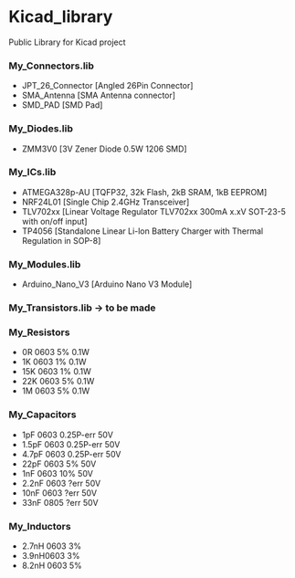 # Kicad_library
Public Library for Kicad project

### My_Connectors.lib
- JPT_26_Connector  [Angled 26Pin Connector]
- SMA_Antenna       [SMA Antenna connector]
- SMD_PAD           [SMD Pad]

### My_Diodes.lib
- ZMM3V0            [3V Zener Diode 0.5W 1206 SMD]

### My_ICs.lib
- ATMEGA328p-AU     [TQFP32, 32k Flash, 2kB SRAM, 1kB EEPROM]
- NRF24L01          [Single Chip 2.4GHz Transceiver]
- TLV702xx          [Linear Voltage Regulator TLV702xx 300mA x.xV SOT-23-5 with on/off input]
- TP4056            [Standalone Linear Li-lon Battery Charger with Thermal Regulation in SOP-8]

### My_Modules.lib
- Arduino_Nano_V3   [Arduino Nano V3 Module]

### My_Transistors.lib -> to be made

### My_Resistors
- 0R 0603 5% 0.1W
- 1K 0603 1% 0.1W
- 15K 0603 1% 0.1W
- 22K 0603 5% 0.1W
- 1M 0603 5% 0.1W

### My_Capacitors
- 1pF 0603 0.25P-err 50V
- 1.5pF 0603 0.25P-err 50V
- 4.7pF 0603 0.25P-err  50V
- 22pF 0603 5% 50V
- 1nF 0603 10% 50V
- 2.2nF 0603 ?err 50V
- 10nF 0603 ?err 50V
- 33nF 0805 ?err 50V

### My_Inductors
- 2.7nH 0603 3%
- 3.9nH0603 3%
- 8.2nH 0603 5%




